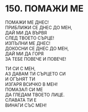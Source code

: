 # 150. ПОМАЖИ МЕ  
  
ПОМАЖИ МЕ ДНЕС!  
ПРИБЛИЖИ СЕ ДНЕС ДО МЕН,  
ДАЙ МИ ДА ВЪРВЯ  
СЛЕД ТВОЕТО СЪРЦЕ!  
ИЗПЪЛНИ МЕ ДНЕС!  
ДОКОСНИ СЕ ДНЕС ДО МЕН,  
ДАЙ МИ ДА ГОРЯ  
ЗА ТЕБЕ ПОВЕЧЕ И ПОВЕЧЕ!  
  
ТИ СИ С МЕН,  
АЗ ДАВАМ ТИ СЪРЦЕТО СИ  
И ОГЪНЯТ ТИ  
ИЗГАРЯ ВСИЧКО В МЕН!  
ПОМАЗАЛ СИ МЕ  
ДА ГЛЕДАМ ТВОЕТО ЛИЦЕ.  
СЛАВАТА ТИ Е  
ВИНАГИ СЪС МЕН!  


<DownloadsButton pdf="/pdf/150-pomazhi-me.pdf" />

<DownloadChordsButton pdf="/chords/150-pomazhi-me_akord.pdf"/>
